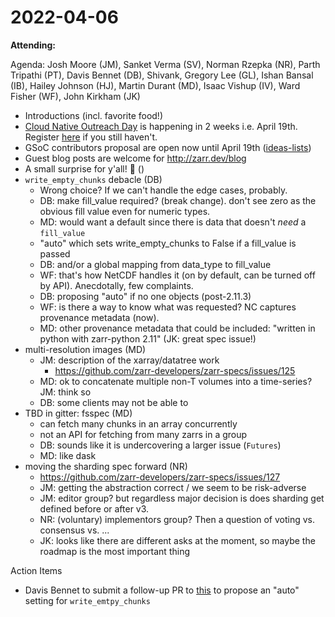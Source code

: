 # 2022-04-06

**Attending:**

Agenda: Josh Moore (JM), Sanket Verma (SV), Norman Rzepka (NR), Parth Tripathi (PT), Davis Bennet (DB), Shivank, Gregory Lee (GL), Ishan Bansal (IB), Hailey Johnson (HJ), Martin Durant (MD), Isaac Vishup (IV), Ward Fisher (WF), John Kirkham (JK)

- Introductions (incl. favorite food!)
- [Cloud Native Outreach Day](https://www.ogc.org/ogcevents/cloud-native-geospatial-outreach-event) is happening in 2 weeks i.e. April 19th. Register [here](https://na.eventscloud.com/website/36829/) if you still haven't.
- GSoC contributors proposal are open now until April 19th ([ideas-lists](https://github.com/zarr-developers/gsoc/blob/main/2022/ideas-list.md))
- Guest blog posts are welcome for http://zarr.dev/blog
- A small surprise for y'all! 🎉 ()
- `write_empty_chunks` debacle (DB)
  - Wrong choice? If we can't handle the edge cases, probably.
  - DB: make fill_value required? (break change). don't see zero as the obvious fill value even for numeric types.
  - MD: would want a default since there is data that doesn't _need_ a `fill_value`
  - "auto" which sets write_empty_chunks to False if a fill_value is passed
  - DB: and/or a global mapping from data_type to fill_value
  - WF: that's how NetCDF handles it (on by default, can be turned off by API). Anecdotally, few complaints.
  - DB: proposing "auto" if no one objects (post-2.11.3)
  - WF: is there a way to know what was requested? NC captures provenance metadata (now).
  - MD: other provenance metadata that could be included: "written in python with zarr-python 2.11" (JK: great spec issue!)
- multi-resolution images (MD)
  - JM: description of the xarray/datatree work 
    - https://github.com/zarr-developers/zarr-specs/issues/125
  - MD: ok to concatenate multiple non-T volumes into a time-series? JM: think so
  - DB: some clients may not be able to 
- TBD in gitter: fsspec (MD)
  - can fetch many chunks in an array concurrently
  - not an API for fetching from many zarrs in a group
  - DB: sounds like it is undercovering a larger issue (`Futures`)
  - MD: like dask
- moving the sharding spec forward (NR)
  - https://github.com/zarr-developers/zarr-specs/issues/127
  - JM: getting the abstraction correct / we seem to be risk-adverse
  - JM: editor group? but regardless major decision is does sharding get defined before or after v3.
  - NR: (voluntary) implementors group? Then a question of voting vs. consensus vs. ...
  - JK: looks like there are different asks at the moment, so maybe the roadmap is the most important thing

Action Items

- Davis Bennet to submit a follow-up PR to [this](https://github.com/zarr-developers/zarr-python/pull/1005) to propose an "auto" setting for `write_emtpy_chunks`

